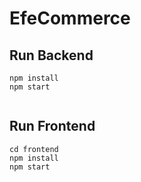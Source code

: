 # EfeCommerce

## Run Backend
```
npm install
npm start


```
## Run Frontend
```
cd frontend
npm install
npm start
```

